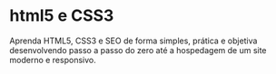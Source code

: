 # html5 e CSS3

Aprenda HTML5, CSS3 e SEO de forma simples, prática e objetiva desenvolvendo passo a passo do zero até a hospedagem de um site moderno e responsivo.


